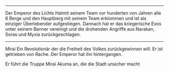 
---
Der Emperor des Lichts
Hatmit seinem Team vor hunderten von Jahren alle 6 Berge und den Hauptberg mit seinem Team erklommen und ist als einziger Überlebender aufgestiegen.
Dannach hat er das kriegerische Exos unter seinem Banner vereinigt und die drohenden Angriffe aus Narakan, Soras und Myxia zurückgeschlagen.


---
Mirai
Ein Revolutionär der die Freiheit des Volkes zurückgewinnen will. Er ist getrieben von Rache. Der Emperor hat ihn hintergangen.

Er führt die Truppe Mirai Akuma an, die die Stadt unsicher macht